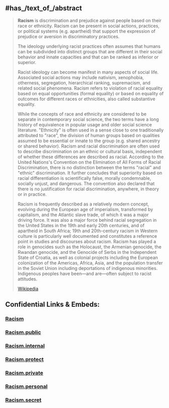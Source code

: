 

## #has_/text_of_/abstract 

> **Racism** is discrimination and prejudice against people based on their race or ethnicity. 
> Racism can be present in social actions, practices, or political systems (e.g. apartheid) 
> that support the expression of prejudice or aversion in discriminatory practices. 
> 
> The ideology underlying racist practices often assumes 
> that humans can be subdivided into distinct groups that are different in their social behavior 
> and innate capacities and that can be ranked as inferior or superior. 
> 
> Racist ideology can become manifest in many aspects of social life. Associated social actions may include nativism, xenophobia, otherness, segregation, hierarchical ranking, supremacism, and related social phenomena. Racism refers to violation of racial equality based on equal opportunities (formal equality) or based on equality of outcomes for different races or ethnicities, also called substantive equality.
>
> While the concepts of race and ethnicity are considered to be separate in contemporary social science, the two terms have a long history of equivalence in popular usage and older social science literature. "Ethnicity" is often used in a sense close to one traditionally attributed to "race", the division of human groups based on qualities assumed to be essential or innate to the group (e.g. shared ancestry or shared behavior). Racism and racial discrimination are often used to describe discrimination on an ethnic or cultural basis, independent of whether these differences are described as racial. According to the United Nations's Convention on the Elimination of All Forms of Racial Discrimination, there is no distinction between the terms "racial" and "ethnic" discrimination. It further concludes that superiority based on racial differentiation is scientifically false, morally condemnable, socially unjust, and dangerous. The convention also declared that there is no justification for racial discrimination, anywhere, in theory or in practice.
>
> Racism is frequently described as a relatively modern concept, evolving during the European age of imperialism, transformed by capitalism, and the Atlantic slave trade, of which it was a major driving force. It was also a major force behind racial segregation in the United States in the 19th and early 20th centuries, and of apartheid in South Africa; 19th and 20th-century racism in Western culture is particularly well documented and constitutes a reference point in studies and discourses about racism. Racism has played a role in genocides such as the Holocaust, the Armenian genocide, the Rwandan genocide, and the Genocide of Serbs in the Independent State of Croatia, as well as colonial projects including the European colonization of the Americas, Africa, Asia, and the population transfer in the Soviet Union including deportations of indigenous minorities. Indigenous peoples have been—and are—often subject to racist attitudes.
>
> [Wikipedia](https://en.wikipedia.org/wiki/Racism)




## Confidential Links & Embeds: 

### [Racism](/_Standards/bio/Society/Social_Issues/Discrimination/Racism.md) 

### [Racism.public](/_public/bio/Society/Social_Issues/Discrimination/Racism.public.md) 

### [Racism.internal](/_internal/bio/Society/Social_Issues/Discrimination/Racism.internal.md) 

### [Racism.protect](/_protect/bio/Society/Social_Issues/Discrimination/Racism.protect.md) 

### [Racism.private](/_private/bio/Society/Social_Issues/Discrimination/Racism.private.md) 

### [Racism.personal](/_personal/bio/Society/Social_Issues/Discrimination/Racism.personal.md) 

### [Racism.secret](/_secret/bio/Society/Social_Issues/Discrimination/Racism.secret.md)

